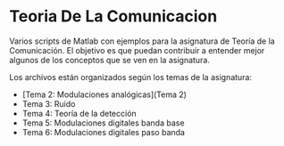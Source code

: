 # Teoria De La Comunicacion

Varios scripts de Matlab con ejemplos para la asignatura de Teoría de la Comunicación.
El objetivo es que puedan contribuir a entender mejor algunos de los conceptos que se
ven en la asignatura.

Los archivos están organizados según los temas de la asignatura:
  - [Tema 2: Modulaciones analógicas](Tema 2)
  - Tema 3: Ruido
  - Tema 4: Teoría de la detección
  - Tema 5: Modulaciones digitales banda base
  - Tema 6: Modulaciones digitales paso banda
  
  
